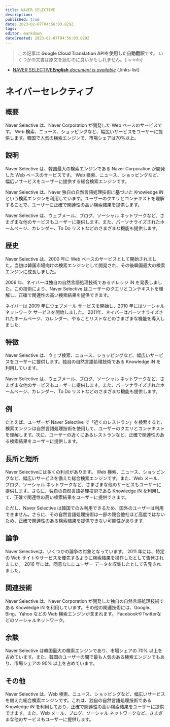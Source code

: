 ```yaml
---
title: NAVER SELECTIVE
description: 
published: true
date: 2023-02-07T04:56:03.829Z
tags: 
editor: markdown
dateCreated: 2023-02-07T04:56:03.829Z
---
```


> この記事は **Google Cloud Translation APIを使用した自動翻訳**です。
いくつかの文書は原文を読むのに良いかもしれません。{.is-info}



- [NAVER SELECTIVE***English** document is available*](/en/Knowledge-base/Dictionary/naver-selective)
{.links-list}


# ネイバーセレクティブ

## 概要
Naver Selective は、Naver Corporation が開発した Web ベースのサービスです。 Web 検索、ニュース、ショッピングなど、幅広いサービスをユーザーに提供します。韓国で人気の検索エンジンで、市場シェアは70%以上。

## 説明
Naver Selective は、韓国最大の検索エンジンである Naver Corporation が開発した Web ベースのサービスです。 Web 検索、ニュース、ショッピングなど、幅広いサービスをユーザーに提供する総合検索エンジンです。

Naver Selective は、Naver 独自の自然言語処理技術に基づいた Knowledge iN という検索エンジンを利用しています。ユーザーのクエリとコンテキストを理解することで、ユーザーに正確で関連性の高い検索結果を提供します。

Naver Selective は、ウェブメール、ブログ、ソーシャル ネットワークなど、さまざまな他のサービスもユーザーに提供します。また、パーソナライズされたホームページ、カレンダー、To Do リストなどのさまざまな機能も提供します。

## 歴史
Naver Selective は、2000 年に Web ベースのサービスとして開始されました。当初は韓国市場向けの検索エンジンとして開発され、その後韓国最大の検索エンジンに成長しました。

2006 年、ネイバーは独自の自然言語処理技術であるナレッジ iN を発表しました。この技術により、Naver Selective はユーザーのクエリとコンテキストを理解し、正確で関連性の高い検索結果を提供できます。

ネイバーは 2009 年にウェブメール サービスを開始し、2010 年にはソーシャル ネットワーク サービスを開始しました。 2011年、ネイバーはパーソナライズされたホームページ、カレンダー、やることリストなどのさまざまな機能を導入しました.

## 特徴
Naver Selective は、ウェブ検索、ニュース、ショッピングなど、幅広いサービスをユーザーに提供します。独自の自然言語処理技術である Knowledge iN を利用しています。

Naver Selective は、ウェブメール、ブログ、ソーシャル ネットワークなど、さまざまな他のサービスもユーザーに提供します。また、パーソナライズされたホームページ、カレンダー、To Do リストなどのさまざまな機能も提供します。

## 例
たとえば、ユーザーが Naver Selective で「近くのレストラン」を検索すると、検索エンジンは自然言語処理技術を使用して、ユーザーのクエリとコンテキストを理解します。次に、ユーザーの近くにあるレストランなど、正確で関連性のある検索結果をユーザーに提供します。

## 長所と短所
Naver Selectiveには多くの利点があります。 Web 検索、ニュース、ショッピングなど、幅広いサービスを備えた総合検索エンジンです。また、Web メール、ブログ、ソーシャル ネットワークなど、さまざまな他のサービスもユーザーに提供します。さらに、独自の自然言語処理技術である Knowledge iN を利用して、正確で関連性の高い検索結果をユーザーに提供できます。

ただし、Naver Selective は韓国でのみ利用できるため、国外のユーザーは利用できません。さらに、その自然言語処理技術は一部の競合他社ほど高度ではないため、正確で関連性のある検索結果を提供できない可能性があります.

## 論争
Naver Selectiveは、いくつかの論争の対象となっています。 2011 年には、特定の Web サイトやサービスを優先するように検索結果を操作したとして告発されました。 2016 年には、同意なしにユーザー データを収集したとして告発されました。

## 関連技術
Naver Selective は、Naver Corporation が開発した独自の自然言語処理技術である Knowledge iN を利用しています。その他の関連技術には、Google、Bing、Yahoo などの Web 検索エンジンが含まれます。 FacebookやTwitterなどのソーシャルネットワーク。

## 余談
Naver Selective は韓国最大の検索エンジンであり、市場シェアの 70% 以上を占めています。また、韓国のユーザーの間で最も人気のある検索エンジンでもあり、市場シェアの 90% 以上を占めています。

## その他
Naver Selective は、Web 検索、ニュース、ショッピングなど、幅広いサービスを備えた総合検索エンジンです。これは、独自の自然言語処理技術である Knowledge iN を利用しており、正確で関連性の高い検索結果をユーザーに提供できます。また、Web メール、ブログ、ソーシャル ネットワークなど、さまざまな他のサービスもユーザーに提供します。